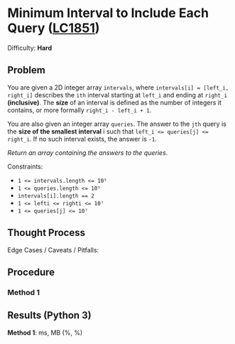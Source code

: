 # Minimum Interval to Include Each Query ([LC1851](https://leetcode.com/problems/minimum-interval-to-include-each-query/))
Difficulty: **Hard**

## Problem

You are given a 2D integer array `intervals`, where `intervals[i] = [left_i, right_i]` describes the `ith` interval starting at `left_i` and ending at `right_i` **(inclusive)**. The **size** of an interval is defined as the number of integers it contains, or more formally `right_i - left_i + 1`.

You are also given an integer array `queries`. The answer to the `jth` query is the **size of the smallest interval** i such that `left_i <= queries[j] <= right_i`. If no such interval exists, the answer is `-1`.

*Return an array containing the answers to the queries*.

Constraints:
- `1 <= intervals.length <= 10⁵`
- `1 <= queries.length <= 10⁵`
- `intervals[i].length == 2`
- `1 <= lefti <= righti <= 10⁷`
- `1 <= queries[j] <= 10⁷`

## Thought Process

Edge Cases / Caveats / Pitfalls:

## Procedure

### Method 1

## Results (Python 3)

**Method 1**:  ms, MB (%, %)
